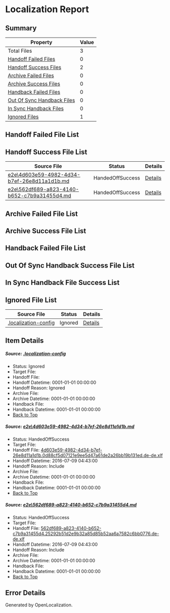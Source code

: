 # <a name='report-top'></a> Localization Report

## Summary
 Property | Value 
 -------- | ----- 
 Total Files | 3
[ Handoff Failed Files ](#handoff-failed-list)| 0
[ Handoff Success Files ](#handoff-success-list)| 2
[ Archive Failed Files ](#archive-failed-list)| 0
[ Archive Success Files ](#archive-success-list)| 0
[ Handback Failed Files ](#handback-failed-list)| 0
[ Out Of Sync Handback Files ](#outofsync-handback-success-list)| 0
[ In Sync Handback Files ](#insync-handback-success-list)| 0
[ Ignored Files ](#ignored-list)| 1

## <a name='handoff-failed-list'></a> Handoff Failed File List

## <a name='handoff-success-list'></a> Handoff Success File List
 Source File | Status | Details 
 ----------- | ------ | ------- 
 [e2e\4d603e59-4982-4d34-b7ef-26e8d11a1d1b.md](https://github.com/OpenLocalizationTestOrg/oltest/blob/6b100d1561655551162195bae7ab6a69e1e82ca2/e2e/4d603e59-4982-4d34-b7ef-26e8d11a1d1b.md) | HandedOffSuccess | [Details](#9d3a256f37c99486cffdcd8272e870d0e5cc0aa51)
 [e2e\562df689-a823-4140-b652-c7b9a31455d4.md](https://github.com/OpenLocalizationTestOrg/oltest/blob/6b100d1561655551162195bae7ab6a69e1e82ca2/e2e/562df689-a823-4140-b652-c7b9a31455d4.md) | HandedOffSuccess | [Details](#39a113067e14565314a454bb7b918e975b67d89c2)

## <a name='archive-failed-list'></a> Archive Failed File List

## <a name='archive-success-list'></a> Archive Success File List

## <a name='handback-failed-list'></a> Handback Failed File List

## <a name='outofsync-handback-success-list'></a> Out Of Sync Handback Success File List

## <a name='insync-handback-success-list'></a> In Sync Handback File Success List

## <a name='ignored-list'></a> Ignored File List
 Source File | Status | Details 
 ----------- | ------ | ------- 
 [.localization-config](https://github.com/OpenLocalizationTestOrg/oltest/blob/6b100d1561655551162195bae7ab6a69e1e82ca2/.localization-config) | Ignored | [Details](#3d4f252ac210baf56311d7e97dcc2db10974dbd20)

## Item Details
##### <a name='3d4f252ac210baf56311d7e97dcc2db10974dbd20'></a> Source: [.localization-config](https://github.com/OpenLocalizationTestOrg/oltest/blob/6b100d1561655551162195bae7ab6a69e1e82ca2/.localization-config)
* Status: Ignored
* Target File: 
* Handoff File: 
* Handoff Datetime: 0001-01-01 00:00:00
* Handoff Reason: Ignored
* Archive File: 
* Archive Datetime: 0001-01-01 00:00:00
* Handback File: 
* Handback Datetime: 0001-01-01 00:00:00
* [Back to Top](#report-top)

##### <a name='9d3a256f37c99486cffdcd8272e870d0e5cc0aa51'></a> Source: [e2e\4d603e59-4982-4d34-b7ef-26e8d11a1d1b.md](https://github.com/OpenLocalizationTestOrg/oltest/blob/6b100d1561655551162195bae7ab6a69e1e82ca2/e2e/4d603e59-4982-4d34-b7ef-26e8d11a1d1b.md)
* Status: HandedOffSuccess
* Target File: 
* Handoff File: [4d603e59-4982-4d34-b7ef-26e8d11a1d1b.0d88cf5d07121e9ee5d47a61de2a26bb19b131ed.de-de.xlf](https://github.com/OpenLocalizationTestOrg/olhandoff-e2e/blob/278c482e4c2d2e402a950f36dd14fab6156d658f/ol-handoff/OpenLocalizationTestOrg/oltest-dede-fly/ci/ht/4d603e59-4982-4d34-b7ef-26e8d11a1d1b.0d88cf5d07121e9ee5d47a61de2a26bb19b131ed.de-de.xlf)
* Handoff Datetime: 2016-07-09 04:43:00
* Handoff Reason: Include
* Archive File: 
* Archive Datetime: 0001-01-01 00:00:00
* Handback File: 
* Handback Datetime: 0001-01-01 00:00:00
* [Back to Top](#report-top)

##### <a name='39a113067e14565314a454bb7b918e975b67d89c2'></a> Source: [e2e\562df689-a823-4140-b652-c7b9a31455d4.md](https://github.com/OpenLocalizationTestOrg/oltest/blob/6b100d1561655551162195bae7ab6a69e1e82ca2/e2e/562df689-a823-4140-b652-c7b9a31455d4.md)
* Status: HandedOffSuccess
* Target File: 
* Handoff File: [562df689-a823-4140-b652-c7b9a31455d4.25292b51d2e9b32a85d85b52aa6a7582c6bb0776.de-de.xlf](https://github.com/OpenLocalizationTestOrg/olhandoff-e2e/blob/278c482e4c2d2e402a950f36dd14fab6156d658f/ol-handoff/OpenLocalizationTestOrg/oltest-dede-fly/ci/ht/562df689-a823-4140-b652-c7b9a31455d4.25292b51d2e9b32a85d85b52aa6a7582c6bb0776.de-de.xlf)
* Handoff Datetime: 2016-07-09 04:43:00
* Handoff Reason: Include
* Archive File: 
* Archive Datetime: 0001-01-01 00:00:00
* Handback File: 
* Handback Datetime: 0001-01-01 00:00:00
* [Back to Top](#report-top)


## Error Details

Generated by OpenLocalization.
